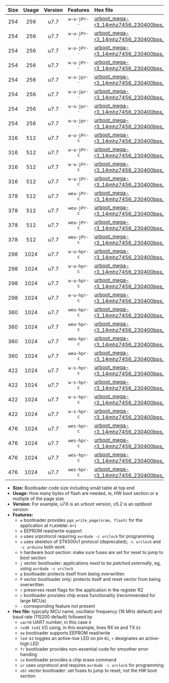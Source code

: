 |Size|Usage|Version|Features|Hex file|
|:-:|:-:|:-:|:-:|:--|
|254|256|u7.7|`w-u-jPr--`|[urboot_mega-r3_14mhz7456_230400bps_uart0_rxe0_txe1_led+b7_ur_vbl.hex](https://raw.githubusercontent.com/stefanrueger/urboot.hex/main/boards/mega-r3/fcpu_14mhz7456/230400_bps/urboot_mega-r3_14mhz7456_230400bps_uart0_rxe0_txe1_led+b7_ur_vbl.hex)|
|254|256|u7.7|`w-u-jPr--`|[urboot_mega-r3_14mhz7456_230400bps_uart1_rxd2_txd3_led+b7_ur_vbl.hex](https://raw.githubusercontent.com/stefanrueger/urboot.hex/main/boards/mega-r3/fcpu_14mhz7456/230400_bps/urboot_mega-r3_14mhz7456_230400bps_uart1_rxd2_txd3_led+b7_ur_vbl.hex)|
|254|256|u7.7|`w-u-jPr--`|[urboot_mega-r3_14mhz7456_230400bps_uart2_rxh0_txh1_led+b7_ur_vbl.hex](https://raw.githubusercontent.com/stefanrueger/urboot.hex/main/boards/mega-r3/fcpu_14mhz7456/230400_bps/urboot_mega-r3_14mhz7456_230400bps_uart2_rxh0_txh1_led+b7_ur_vbl.hex)|
|254|256|u7.7|`w-u-jPr--`|[urboot_mega-r3_14mhz7456_230400bps_uart3_rxj0_txj1_led+b7_ur_vbl.hex](https://raw.githubusercontent.com/stefanrueger/urboot.hex/main/boards/mega-r3/fcpu_14mhz7456/230400_bps/urboot_mega-r3_14mhz7456_230400bps_uart3_rxj0_txj1_led+b7_ur_vbl.hex)|
|254|256|u7.7|`w-u-jpr--`|[urboot_mega-r3_14mhz7456_230400bps_uart0_rxe0_txe1_led+b7_fr_ur_vbl.hex](https://raw.githubusercontent.com/stefanrueger/urboot.hex/main/boards/mega-r3/fcpu_14mhz7456/230400_bps/urboot_mega-r3_14mhz7456_230400bps_uart0_rxe0_txe1_led+b7_fr_ur_vbl.hex)|
|254|256|u7.7|`w-u-jpr--`|[urboot_mega-r3_14mhz7456_230400bps_uart1_rxd2_txd3_led+b7_fr_ur_vbl.hex](https://raw.githubusercontent.com/stefanrueger/urboot.hex/main/boards/mega-r3/fcpu_14mhz7456/230400_bps/urboot_mega-r3_14mhz7456_230400bps_uart1_rxd2_txd3_led+b7_fr_ur_vbl.hex)|
|254|256|u7.7|`w-u-jpr--`|[urboot_mega-r3_14mhz7456_230400bps_uart2_rxh0_txh1_led+b7_fr_ur_vbl.hex](https://raw.githubusercontent.com/stefanrueger/urboot.hex/main/boards/mega-r3/fcpu_14mhz7456/230400_bps/urboot_mega-r3_14mhz7456_230400bps_uart2_rxh0_txh1_led+b7_fr_ur_vbl.hex)|
|254|256|u7.7|`w-u-jpr--`|[urboot_mega-r3_14mhz7456_230400bps_uart3_rxj0_txj1_led+b7_fr_ur_vbl.hex](https://raw.githubusercontent.com/stefanrueger/urboot.hex/main/boards/mega-r3/fcpu_14mhz7456/230400_bps/urboot_mega-r3_14mhz7456_230400bps_uart3_rxj0_txj1_led+b7_fr_ur_vbl.hex)|
|316|512|u7.7|`w-u-jPr-c`|[urboot_mega-r3_14mhz7456_230400bps_uart0_rxe0_txe1_led+b7_fr_ce_ur_vbl.hex](https://raw.githubusercontent.com/stefanrueger/urboot.hex/main/boards/mega-r3/fcpu_14mhz7456/230400_bps/urboot_mega-r3_14mhz7456_230400bps_uart0_rxe0_txe1_led+b7_fr_ce_ur_vbl.hex)|
|316|512|u7.7|`w-u-jPr-c`|[urboot_mega-r3_14mhz7456_230400bps_uart1_rxd2_txd3_led+b7_fr_ce_ur_vbl.hex](https://raw.githubusercontent.com/stefanrueger/urboot.hex/main/boards/mega-r3/fcpu_14mhz7456/230400_bps/urboot_mega-r3_14mhz7456_230400bps_uart1_rxd2_txd3_led+b7_fr_ce_ur_vbl.hex)|
|316|512|u7.7|`w-u-jPr-c`|[urboot_mega-r3_14mhz7456_230400bps_uart2_rxh0_txh1_led+b7_fr_ce_ur_vbl.hex](https://raw.githubusercontent.com/stefanrueger/urboot.hex/main/boards/mega-r3/fcpu_14mhz7456/230400_bps/urboot_mega-r3_14mhz7456_230400bps_uart2_rxh0_txh1_led+b7_fr_ce_ur_vbl.hex)|
|316|512|u7.7|`w-u-jPr-c`|[urboot_mega-r3_14mhz7456_230400bps_uart3_rxj0_txj1_led+b7_fr_ce_ur_vbl.hex](https://raw.githubusercontent.com/stefanrueger/urboot.hex/main/boards/mega-r3/fcpu_14mhz7456/230400_bps/urboot_mega-r3_14mhz7456_230400bps_uart3_rxj0_txj1_led+b7_fr_ce_ur_vbl.hex)|
|378|512|u7.7|`weu-jPr-c`|[urboot_mega-r3_14mhz7456_230400bps_uart0_rxe0_txe1_ee_led+b7_fr_ce_ur_vbl.hex](https://raw.githubusercontent.com/stefanrueger/urboot.hex/main/boards/mega-r3/fcpu_14mhz7456/230400_bps/urboot_mega-r3_14mhz7456_230400bps_uart0_rxe0_txe1_ee_led+b7_fr_ce_ur_vbl.hex)|
|378|512|u7.7|`weu-jPr-c`|[urboot_mega-r3_14mhz7456_230400bps_uart1_rxd2_txd3_ee_led+b7_fr_ce_ur_vbl.hex](https://raw.githubusercontent.com/stefanrueger/urboot.hex/main/boards/mega-r3/fcpu_14mhz7456/230400_bps/urboot_mega-r3_14mhz7456_230400bps_uart1_rxd2_txd3_ee_led+b7_fr_ce_ur_vbl.hex)|
|378|512|u7.7|`weu-jPr-c`|[urboot_mega-r3_14mhz7456_230400bps_uart2_rxh0_txh1_ee_led+b7_fr_ce_ur_vbl.hex](https://raw.githubusercontent.com/stefanrueger/urboot.hex/main/boards/mega-r3/fcpu_14mhz7456/230400_bps/urboot_mega-r3_14mhz7456_230400bps_uart2_rxh0_txh1_ee_led+b7_fr_ce_ur_vbl.hex)|
|378|512|u7.7|`weu-jPr-c`|[urboot_mega-r3_14mhz7456_230400bps_uart3_rxj0_txj1_ee_led+b7_fr_ce_ur_vbl.hex](https://raw.githubusercontent.com/stefanrueger/urboot.hex/main/boards/mega-r3/fcpu_14mhz7456/230400_bps/urboot_mega-r3_14mhz7456_230400bps_uart3_rxj0_txj1_ee_led+b7_fr_ce_ur_vbl.hex)|
|298|1024|u7.7|`w-u-hpr-c`|[urboot_mega-r3_14mhz7456_230400bps_uart0_rxe0_txe1_led+b7_fr_ce_ur.hex](https://raw.githubusercontent.com/stefanrueger/urboot.hex/main/boards/mega-r3/fcpu_14mhz7456/230400_bps/urboot_mega-r3_14mhz7456_230400bps_uart0_rxe0_txe1_led+b7_fr_ce_ur.hex)|
|298|1024|u7.7|`w-u-hpr-c`|[urboot_mega-r3_14mhz7456_230400bps_uart1_rxd2_txd3_led+b7_fr_ce_ur.hex](https://raw.githubusercontent.com/stefanrueger/urboot.hex/main/boards/mega-r3/fcpu_14mhz7456/230400_bps/urboot_mega-r3_14mhz7456_230400bps_uart1_rxd2_txd3_led+b7_fr_ce_ur.hex)|
|298|1024|u7.7|`w-u-hpr-c`|[urboot_mega-r3_14mhz7456_230400bps_uart2_rxh0_txh1_led+b7_fr_ce_ur.hex](https://raw.githubusercontent.com/stefanrueger/urboot.hex/main/boards/mega-r3/fcpu_14mhz7456/230400_bps/urboot_mega-r3_14mhz7456_230400bps_uart2_rxh0_txh1_led+b7_fr_ce_ur.hex)|
|298|1024|u7.7|`w-u-hpr-c`|[urboot_mega-r3_14mhz7456_230400bps_uart3_rxj0_txj1_led+b7_fr_ce_ur.hex](https://raw.githubusercontent.com/stefanrueger/urboot.hex/main/boards/mega-r3/fcpu_14mhz7456/230400_bps/urboot_mega-r3_14mhz7456_230400bps_uart3_rxj0_txj1_led+b7_fr_ce_ur.hex)|
|360|1024|u7.7|`weu-hpr-c`|[urboot_mega-r3_14mhz7456_230400bps_uart0_rxe0_txe1_ee_led+b7_fr_ce_ur.hex](https://raw.githubusercontent.com/stefanrueger/urboot.hex/main/boards/mega-r3/fcpu_14mhz7456/230400_bps/urboot_mega-r3_14mhz7456_230400bps_uart0_rxe0_txe1_ee_led+b7_fr_ce_ur.hex)|
|360|1024|u7.7|`weu-hpr-c`|[urboot_mega-r3_14mhz7456_230400bps_uart1_rxd2_txd3_ee_led+b7_fr_ce_ur.hex](https://raw.githubusercontent.com/stefanrueger/urboot.hex/main/boards/mega-r3/fcpu_14mhz7456/230400_bps/urboot_mega-r3_14mhz7456_230400bps_uart1_rxd2_txd3_ee_led+b7_fr_ce_ur.hex)|
|360|1024|u7.7|`weu-hpr-c`|[urboot_mega-r3_14mhz7456_230400bps_uart2_rxh0_txh1_ee_led+b7_fr_ce_ur.hex](https://raw.githubusercontent.com/stefanrueger/urboot.hex/main/boards/mega-r3/fcpu_14mhz7456/230400_bps/urboot_mega-r3_14mhz7456_230400bps_uart2_rxh0_txh1_ee_led+b7_fr_ce_ur.hex)|
|360|1024|u7.7|`weu-hpr-c`|[urboot_mega-r3_14mhz7456_230400bps_uart3_rxj0_txj1_ee_led+b7_fr_ce_ur.hex](https://raw.githubusercontent.com/stefanrueger/urboot.hex/main/boards/mega-r3/fcpu_14mhz7456/230400_bps/urboot_mega-r3_14mhz7456_230400bps_uart3_rxj0_txj1_ee_led+b7_fr_ce_ur.hex)|
|422|1024|u7.7|`w-s-hpr-c`|[urboot_mega-r3_14mhz7456_230400bps_uart0_rxe0_txe1_led+b7_fr_ce.hex](https://raw.githubusercontent.com/stefanrueger/urboot.hex/main/boards/mega-r3/fcpu_14mhz7456/230400_bps/urboot_mega-r3_14mhz7456_230400bps_uart0_rxe0_txe1_led+b7_fr_ce.hex)|
|422|1024|u7.7|`w-s-hpr-c`|[urboot_mega-r3_14mhz7456_230400bps_uart1_rxd2_txd3_led+b7_fr_ce.hex](https://raw.githubusercontent.com/stefanrueger/urboot.hex/main/boards/mega-r3/fcpu_14mhz7456/230400_bps/urboot_mega-r3_14mhz7456_230400bps_uart1_rxd2_txd3_led+b7_fr_ce.hex)|
|422|1024|u7.7|`w-s-hpr-c`|[urboot_mega-r3_14mhz7456_230400bps_uart2_rxh0_txh1_led+b7_fr_ce.hex](https://raw.githubusercontent.com/stefanrueger/urboot.hex/main/boards/mega-r3/fcpu_14mhz7456/230400_bps/urboot_mega-r3_14mhz7456_230400bps_uart2_rxh0_txh1_led+b7_fr_ce.hex)|
|422|1024|u7.7|`w-s-hpr-c`|[urboot_mega-r3_14mhz7456_230400bps_uart3_rxj0_txj1_led+b7_fr_ce.hex](https://raw.githubusercontent.com/stefanrueger/urboot.hex/main/boards/mega-r3/fcpu_14mhz7456/230400_bps/urboot_mega-r3_14mhz7456_230400bps_uart3_rxj0_txj1_led+b7_fr_ce.hex)|
|476|1024|u7.7|`wes-hpr-c`|[urboot_mega-r3_14mhz7456_230400bps_uart0_rxe0_txe1_ee_led+b7_fr_ce.hex](https://raw.githubusercontent.com/stefanrueger/urboot.hex/main/boards/mega-r3/fcpu_14mhz7456/230400_bps/urboot_mega-r3_14mhz7456_230400bps_uart0_rxe0_txe1_ee_led+b7_fr_ce.hex)|
|476|1024|u7.7|`wes-hpr-c`|[urboot_mega-r3_14mhz7456_230400bps_uart1_rxd2_txd3_ee_led+b7_fr_ce.hex](https://raw.githubusercontent.com/stefanrueger/urboot.hex/main/boards/mega-r3/fcpu_14mhz7456/230400_bps/urboot_mega-r3_14mhz7456_230400bps_uart1_rxd2_txd3_ee_led+b7_fr_ce.hex)|
|476|1024|u7.7|`wes-hpr-c`|[urboot_mega-r3_14mhz7456_230400bps_uart2_rxh0_txh1_ee_led+b7_fr_ce.hex](https://raw.githubusercontent.com/stefanrueger/urboot.hex/main/boards/mega-r3/fcpu_14mhz7456/230400_bps/urboot_mega-r3_14mhz7456_230400bps_uart2_rxh0_txh1_ee_led+b7_fr_ce.hex)|
|476|1024|u7.7|`wes-hpr-c`|[urboot_mega-r3_14mhz7456_230400bps_uart3_rxj0_txj1_ee_led+b7_fr_ce.hex](https://raw.githubusercontent.com/stefanrueger/urboot.hex/main/boards/mega-r3/fcpu_14mhz7456/230400_bps/urboot_mega-r3_14mhz7456_230400bps_uart3_rxj0_txj1_ee_led+b7_fr_ce.hex)|

- **Size:** Bootloader code size including small table at top end
- **Usage:** How many bytes of flash are needed, ie, HW boot section or a multiple of the page size
- **Version:** For example, u7.6 is an urboot version, o5.2 is an optiboot version
- **Features:**
  + `w` bootloader provides `pgm_write_page(sram, flash)` for the application at `FLASHEND-4+1`
  + `e` EEPROM read/write support
  + `u` uses urprotocol requiring `avrdude -c urclock` for programming
  + `s` uses skeleton of STK500v1 protocol (deprecated); `-c urclock` and `-c arduino` both work
  + `h` hardware boot section: make sure fuses are set for reset to jump to boot section
  + `j` vector bootloader: applications *need to be patched externally*, eg, using `avrdude -c urclock`
  + `p` bootloader protects itself from being overwritten
  + `P` vector bootloader only: protects itself and reset vector from being overwritten
  + `r` preserves reset flags for the application in the register R2
  + `c` bootloader provides chip erase functionality (recommended for large MCUs)
  + `-` corresponding feature not present
- **Hex file:** typically MCU name, oscillator frequency (16 MHz default) and baud rate (115200 default) followed by
  + `uart0` UART number, in this case `0`
  + `rxd0 txd1` I/O using, in this example, lines RX `D0` and TX `D1`
  + `ee` bootloader supports EEPROM read/write
  + `led-b1` toggles an active-low LED on pin `B1`, `+` designates an active-high LED
  + `fr` bootloader provides non-essential code for smoother error handing
  + `ce` bootloader provides a chip erase command
  + `ur` uses urprotocol and requires `avrdude -c urclock` for programming
  + `vbl` vector bootloader: set fuses to jump to reset, not the HW boot section
